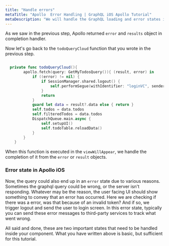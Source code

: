 ```yaml
---
title: "Handle errors"
metaTitle: "Apollo  Error Handling | GraphQL iOS Apollo Tutorial"
metaDescription: "We will handle the GraphQL loading and error states in iOS app using the props - loading and error that Apollo returned "
---
```


As we saw in the previous step, Apollo returned `error` and `results` object in completion handler. 

Now let's go back to the `todoQueryCloud` function that you wrote in the previous step.

```swift

  private func todoQueryCloud(){
        apollo.fetch(query: GetMyTodosQuery()){ (result, error) in
            if ((error) != nil) {
                if SessionManager.shared.logout() {
                    self.performSegue(withIdentifier: "loginVC", sender: self)
                }
                return
            }
            guard let data = result?.data else { return }
            self.todos = data.todos
            self.filteredTodos = data.todos
            DispatchQueue.main.async {
                self.setupUI()
                self.todoTable.reloadData()
            }
        }
    }

```

When this function is executed in the `viewWillAppear`, we handle the completion of it from the `error` or `result` objects.

### Error state in Apollo iOS
Now, the query could also end up in an `error` state due to various reasons. Sometimes the graphql query could be wrong, or the server isn't responding. Whatever may be the reason, the user facing UI should show something to convey that an error has occurred. Here we are checking if there was a error, was that because of an invalid token? And if so, we trigger logout and send the user to login screen.
In this error state, typically you can send these error messages to third-party services to track what went wrong.

All said and done, these are two important states that need to be handled inside your component. What you have written above is basic, but sufficient for this tutorial.
